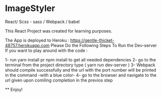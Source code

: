 # ImageStyler
React/ Scss - sass / Webpack / babel 

This React Project was created for learning purposes. 

The App is deployed to Heroku : https://gentle-thicket-48757.herokuapp.com
Please Do the Following Steps To Run the Dev-server If you want to play around with the code : 

1- run yarn install pr npm install to get all needed dependencies 
2- go to the terminal from the project directory type ( yarn run dev-server )
3- Webpack should compile successfully and the url with the port number will be printed in the command -with a blue color- 
4- go to the browser and navigate to the  url given upon comiling completion in the previos step 

** Enjoy! 



